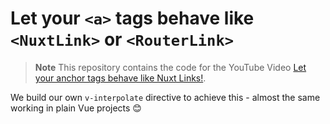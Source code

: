 # Let your `<a>` tags behave like `<NuxtLink>` or `<RouterLink>`

> **Note**
> This repository contains the code for the YouTube Video [Let your anchor tags behave like Nuxt Links!](https://www.youtube.com/watch?v=NpoGjNua_gE).

We build our own `v-interpolate` directive to achieve this - almost the same working in plain Vue projects 😊
